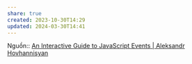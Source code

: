 ```yaml
---
share: true
created: 2023-10-30T14:29
updated: 2024-03-30T14:41
---
```


Nguồn:: [An Interactive Guide to JavaScript Events | Aleksandr Hovhannisyan](https://www.aleksandrhovhannisyan.com/blog/interactive-guide-to-javascript-events/#when-is-event-capturing-useful)